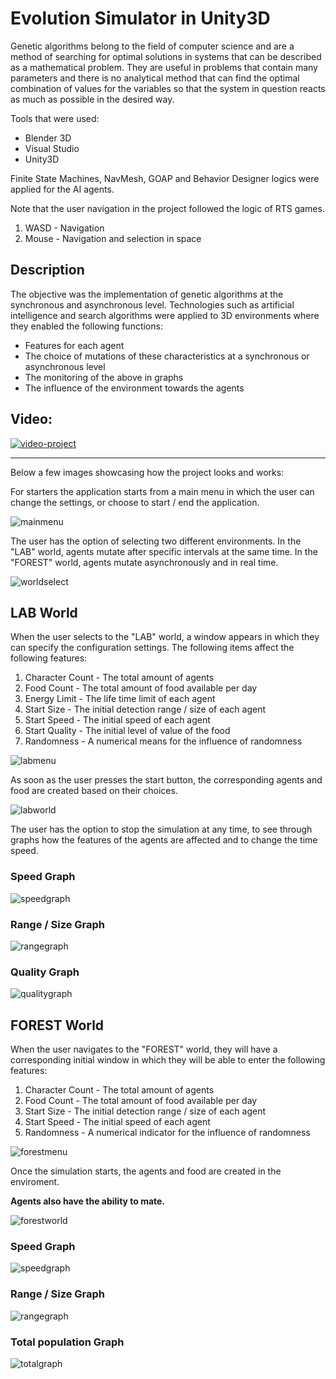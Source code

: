 # Evolution Simulator in Unity3D

Genetic algorithms belong to the field of computer science and are a method of searching for optimal solutions in systems that can be described as a mathematical problem. They are useful in problems that contain many parameters and there is no analytical method that can find the optimal combination of values for the variables so that the system in question reacts as much as possible in the desired way.

Tools that were used:
- Blender 3D
- Visual Studio
- Unity3D

Finite State Machines, NavMesh, GOAP and Behavior Designer logics were applied for the AI agents.

Note that the user navigation in the project followed the logic of RTS games.

1. WASD - Navigation
2. Mouse - Navigation and selection in space

## Description

The objective was the implementation of genetic algorithms at the synchronous and asynchronous level. Technologies such as artificial intelligence and search algorithms were applied to 3D environments where they enabled the following functions:

- Features for each agent
- The choice of mutations of these characteristics at a synchronous or asynchronous level
- The monitoring of the above in graphs
- The influence of the environment towards the agents

## Video:

[![video-project](https://github.com/GeorgeCodeHub/Evolution-Simulator/blob/main/Screenshots/1.png)](https://github.com/GeorgeCodeHub/Evolution-Simulator/blob/main/LivePresentation.flv "Live Presentation")

---

Below a few images showcasing how the project looks and works:

For starters the application starts from a main menu in which the user can change the settings, or choose to start / end the application.

![mainmenu](https://github.com/GeorgeCodeHub/Evolution-Simulator/blob/main/Screenshots/1.png)

The user has the option of selecting two different environments. In the "LAB" world, agents mutate after specific intervals at the same time. In the "FOREST" world, agents mutate asynchronously and in real time.

![worldselect](https://github.com/GeorgeCodeHub/Evolution-Simulator/blob/main/Screenshots/3.png)

## LAB World

When the user selects to the "LAB" world, a window appears in which they can specify the configuration settings. 
The following items affect the following features:
1. Character Count - The total amount of agents
2. Food Count - The total amount of food available per day
3. Energy Limit - The life time limit of each agent
4. Start Size - The initial detection range / size of each agent
5. Start Speed - The initial speed of each agent
6. Start Quality - The initial level of value of the food
7. Randomness - A numerical means for the influence of randomness

![labmenu](https://github.com/GeorgeCodeHub/Evolution-Simulator/blob/main/Screenshots/4.png)

As soon as the user presses the start button, the corresponding agents and food are created based on their choices.

![labworld](https://github.com/GeorgeCodeHub/Evolution-Simulator/blob/main/Screenshots/5.png)

The user has the option to stop the simulation at any time, to see through graphs how the features of the agents are affected and to change the time speed.

### Speed Graph

![speedgraph](https://github.com/GeorgeCodeHub/Evolution-Simulator/blob/main/Screenshots/6.png)

### Range / Size Graph

![rangegraph](https://github.com/GeorgeCodeHub/Evolution-Simulator/blob/main/Screenshots/7.png)
 
### Quality Graph

![qualitygraph](https://github.com/GeorgeCodeHub/Evolution-Simulator/blob/main/Screenshots/8.png)

## FOREST World

When the user navigates to the "FOREST" world, they will have a corresponding initial window in which they will be able to enter the following features:
1. Character Count - The total amount of agents
2. Food Count - The total amount of food available per day
3. Start Size - The initial detection range / size of each agent
4. Start Speed - The initial speed of each agent
5. Randomness - A numerical indicator for the influence of randomness

![forestmenu](https://github.com/GeorgeCodeHub/Evolution-Simulator/blob/main/Screenshots/10.png)

Once the simulation starts, the agents and food are created in the enviroment.

**Agents also have the ability to mate.**

![forestworld](https://github.com/GeorgeCodeHub/Evolution-Simulator/blob/main/Screenshots/11.png)

### Speed Graph

![speedgraph](https://github.com/GeorgeCodeHub/Evolution-Simulator/blob/main/Screenshots/12.png)
 
### Range / Size Graph

![rangegraph](https://github.com/GeorgeCodeHub/Evolution-Simulator/blob/main/Screenshots/13.png)
  
### Total population Graph

![totalgraph](https://github.com/GeorgeCodeHub/Evolution-Simulator/blob/main/Screenshots/14.png)
